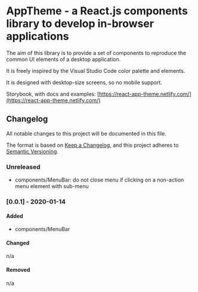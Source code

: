 # AppTheme - a React.js components library to develop in-browser applications

The aim of this library is to provide a set of components to reproduce the common UI elements of a desktop application.

It is freely inspired by the Visual Studio Code color palette and elements.

It is designed with desktop-size screens, so no mobile support.

Storybook, with docs and examples: [https://react-app-theme.netlify.com/](https://react-app-theme.netlify.com/)

## Changelog
All notable changes to this project will be documented in this file.

The format is based on [Keep a Changelog](https://keepachangelog.com/en/1.0.0/),
and this project adheres to [Semantic Versioning](https://semver.org/spec/v2.0.0.html).

### Unreleased
- components/MenuBar: do not close menu if clicking on a non-action menu element with sub-menu

### [0.0.1] - 2020-01-14
#### Added
- components/MenuBar

#### Changed
n/a
#### Removed
n/a